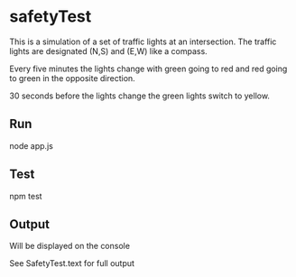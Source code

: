 # safetyTest
This is a simulation of a set of traffic lights at an intersection.
The traffic lights are designated (N,S) and (E,W) like a compass.

Every five minutes the lights change with green going to red and red going to green in the opposite direction.

30 seconds before the lights change the green lights switch to yellow.

## Run

node app.js

## Test

npm test

## Output

Will be displayed on the console

See SafetyTest.text for full output

